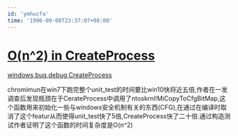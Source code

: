 ```yaml
---
id: 'ymhucfa'
time: '1996-09-08T23:37:07+08:00'
---
```


# [O(n^2) in CreateProcess](https://randomascii.wordpress.com/2019/04/21/on2-in-createprocess/?utm_source=com.todoist&utm_medium=social&utm_oi=35320594694144)

[windows,bug,debug,CreateProcess](#tag)

chromimun在win7下跑完整个unit_test的时间要比win10快将近五倍,作者在一发调查后发现瓶颈在于CerateProcess中调用了ntoskrnl!MiCopyToCfgBitMap,这个函数用来初始化一些与windows安全机制有关的东西(CFG),在通过在编译时取消了这个featur从而使得unit_test快了5倍,CreateProcess快了二十倍.通过构造测试作者证明了这个函数的时间复杂度是O(n^2)